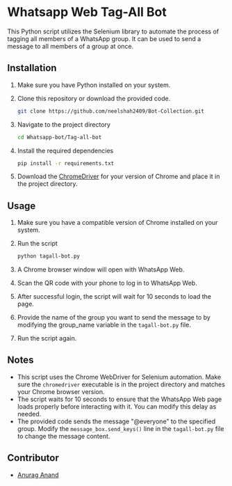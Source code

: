 # **Whatsapp Web Tag-All Bot**

This Python script utilizes the Selenium library to automate the process of tagging all members of a WhatsApp group. It can be used to send a message to all members of a group at once.

## Installation

1. Make sure you have Python installed on your system.
2. Clone this repository or download the provided code.

    ```bash
    git clone https://github.com/neelshah2409/Bot-Collection.git
    ```

3. Navigate to the project directory
    
    ```bash
    cd Whatsapp-bot/Tag-all-bot
    ```
4. Install the required dependencies

    ```bash
    pip install -r requirements.txt
    ```
5. Download the [ChromeDriver](https://chromedriver.chromium.org/downloads) for your version of Chrome and place it in the project directory.

## Usage

1. Make sure you have a compatible version of Chrome installed on your system.
2. Run the script

    ```bash
    python tagall-bot.py
    ```
3.  A Chrome browser window will open with WhatsApp Web.
4.  Scan the QR code with your phone to log in to WhatsApp Web.
5.  After successful login, the script will wait for 10 seconds to load the page.
6.  Provide the name of the group you want to send the message to by modifying the group_name variable in the ```tagall-bot.py``` file.
7.  Run the script again.

## Notes

-   This script uses the Chrome WebDriver for Selenium automation. Make sure the ```chromedriver``` executable is in the project directory and matches your Chrome browser  version.
-   The script waits for 10 seconds to ensure that the WhatsApp Web page loads properly before interacting with it. You can modify this delay as needed.
-   The provided code sends the message "@everyone" to the specified group. Modify the ```message_box.send_keys()``` line in the ```tagall-bot.py``` file to change the message content.

## Contributor

-   [Anurag Anand](https://github.com/anuraganand92)